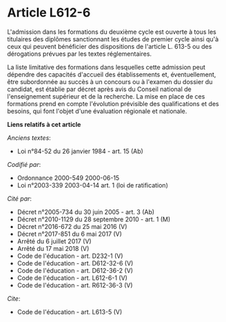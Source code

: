 # Article L612-6

L'admission dans les formations du deuxième cycle est ouverte à tous les titulaires des diplômes sanctionnant les études de
premier cycle ainsi qu'à ceux qui peuvent bénéficier des dispositions de l'article L. 613-5 ou des dérogations prévues par
les textes réglementaires. 

La liste limitative des formations dans lesquelles cette admission peut dépendre des capacités d'accueil des établissements
et, éventuellement, être subordonnée au succès à un concours ou à l'examen du dossier du candidat, est établie par décret
après avis du Conseil national de l'enseignement supérieur et de la recherche. La mise en place de ces formations prend en
compte l'évolution prévisible des qualifications et des besoins, qui font l'objet d'une évaluation régionale et nationale.

**Liens relatifs à cet article**

_Anciens textes_:

  - Loi n°84-52 du 26 janvier 1984 - art. 15 (Ab)

_Codifié par_:

  - Ordonnance 2000-549 2000-06-15
  - Loi n°2003-339 2003-04-14 art. 1 (loi de ratification)

_Cité par_:

  - Décret n°2005-734 du 30 juin 2005 - art. 3 (Ab)
  - Décret n°2010-1129 du 28 septembre 2010 - art. 1 (M)
  - Décret n°2016-672 du 25 mai 2016 (V)
  - Décret n°2017-851 du 6 mai 2017 (V)
  - Arrêté du 6 juillet 2017 (V)
  - Arrêté du 17 mai 2018 (V)
  - Code de l'éducation - art. D232-1 (V)
  - Code de l'éducation - art. D612-32-6 (V)
  - Code de l'éducation - art. D612-36-2 (V)
  - Code de l'éducation - art. L612-6-1 (V)
  - Code de l'éducation - art. R612-36-3 (V)

_Cite_:

  - Code de l'éducation - art. L613-5 (V)
